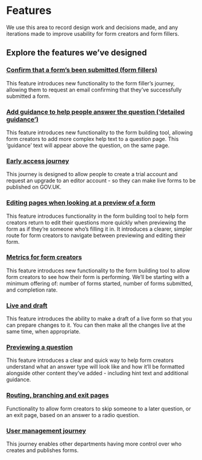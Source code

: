 # Features

We use this area to record design work and decisions made, and any iterations made to improve usability for form creators and form fillers.  

## Explore the features we’ve designed  

### [Confirm that a form’s been submitted (form fillers)](confirmation-email-for-form-fillers)  
This feature introduces new functionality to the form filler’s journey, allowing them to request an email confirming that they’ve successfully submitted a form.

### [Add guidance to help people answer the question (‘detailed guidance’)](detailed-guidance)  
This feature introduces new functionality to the form building tool, allowing form creators to add more complex help text to a question page. This ‘guidance’ text will appear above the question, on the same page.

### [Early access journey](early-access)  
This journey is designed to allow people to create a trial account and request an upgrade to an editor account - so they can make live forms to be published on GOV.UK.

### [Editing pages when looking at a preview of a form](editing-drafts)  
This feature introduces functionality in the form building tool to help form creators return to edit their questions more quickly when previewing the form as if they’re someone who’s filling it in. It introduces a clearer, simpler route for form creators to navigate between previewing and editing their form.

### [Metrics for form creators](form-metrics)  
This feature introduces new functionality to the form building tool to allow form creators to see how their form is performing. We’ll be starting with a minimum offering of: number of forms started, number of forms submitted, and completion rate.

### [Live and draft](live-draft)  
This feature introduces the ability to make a draft of a live form so that you can prepare changes to it. You can then make all the changes live at the same time, when appropriate.

### [Previewing a question](previewing-a-question)  
This feature introduces a clear and quick way to help form creators understand what an answer type will look like and how it’ll be formatted alongside other content they’ve added - including hint text and additional guidance.

### [Routing, branching and exit pages](routing)  
Functionality to allow form creators to skip someone to a later question, or an exit page, based on an answer to a radio question.

### [User management journey](user-management)  
This journey enables other departments having more control over who creates and publishes forms. 
